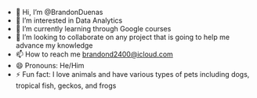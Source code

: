 - 👋 Hi, I’m @BrandonDuenas
- 👀 I’m interested in Data Analytics
- 🌱 I’m currently learning through Google courses
- 💞️ I’m looking to collaborate on any project that is going to help me advance my knowledge
- 📫 How to reach me brandond2400@icloud.com
- 😄 Pronouns: He/Him
- ⚡ Fun fact: I love animals and have various types of pets including dogs, tropical fish, geckos, and frogs
  


<!---
BrandonDuenas/BrandonDuenas is a ✨ special ✨ repository because its `README.md` (this file) appears on your GitHub profile.
You can click the Preview link to take a look at your changes.
--->
